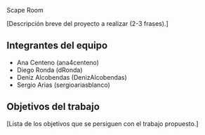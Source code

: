 Scape Room

[Descripción breve del proyecto a realizar (2-3 frases).]

## Integrantes del equipo

- Ana Centeno (ana4centeno)
- Diego Ronda (dRonda)
- Deniz Alcobendas (DenizAlcobendas)
- Sergio Arias (sergioariasblanco)


## Objetivos del trabajo

[Lista de los objetivos que se persiguen con el trabajo propuesto.]
